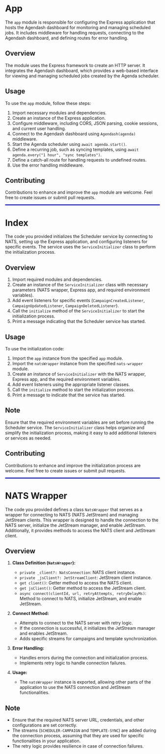 # App

The `app` module is responsible for configuring the Express application that hosts the Agendash dashboard for monitoring and managing scheduled jobs. It includes middleware for handling requests, connecting to the Agendash dashboard, and defining routes for error handling.

## Overview

The module uses the Express framework to create an HTTP server. It integrates the Agendash dashboard, which provides a web-based interface for viewing and managing scheduled jobs created by the Agenda scheduler.

## Usage

To use the `app` module, follow these steps:

1. Import necessary modules and dependencies.
2. Create an instance of the Express application.
3. Configure middleware, including CORS, JSON parsing, cookie sessions, and current user handling.
4. Connect to the Agendash dashboard using `Agendash(agenda)` middleware.
5. Start the Agenda scheduler using `await agenda.start()`.
6. Define a recurring job, such as syncing templates, using `await agenda.every("1 hour", "sync templates")`.
7. Define a catch-all route for handling requests to undefined routes.
8. Use the error handling middleware.

## Contributing

Contributions to enhance and improve the `app` module are welcome. Feel free to create issues or submit pull requests.


<hr style="border: 0.05px solid blue;">

# Index

The code you provided initializes the Scheduler service by connecting to NATS, setting up the Express application, and configuring listeners for specific events. The service uses the `ServiceInitializer` class to perform the initialization process.

## Overview

1. Import required modules and dependencies.
2. Create an instance of the `ServiceInitializer` class with necessary parameters (NATS wrapper, Express app, and required environment variables).
3. Add event listeners for specific events (`CampaignCreatedListener`, `CampaignUpdatedListener`, `CampaignDeletedListener`).
4. Call the `initialize` method of the `ServiceInitializer` to start the initialization process.
5. Print a message indicating that the Scheduler service has started.

## Usage

To use the initialization code:

1. Import the `app` instance from the specified `app` module.
2. Import the `natsWrapper` instance from the specified `nats-wrapper` module.
3. Create an instance of `ServiceInitializer` with the NATS wrapper, Express app, and the required environment variables.
4. Add event listeners using the appropriate listener classes.
5. Call the `initialize` method to start the initialization process.
6. Print a message to indicate that the service has started.

## Note

Ensure that the required environment variables are set before running the Scheduler service. The `ServiceInitializer` class helps organize and simplify the initialization process, making it easy to add additional listeners or services as needed.

## Contributing

Contributions to enhance and improve the initialization process are welcome. Feel free to create issues or submit pull requests.

<hr style="border: 0.05px solid blue;">

# NATS Wrapper 

The code you provided defines a class `NatsWrapper` that serves as a wrapper for connecting to NATS (NATS JetStream) and managing JetStream clients. This wrapper is designed to handle the connection to the NATS server, initialize the JetStream manager, and enable JetStream. Additionally, it provides methods to access the NATS client and JetStream client.

## Overview

1. **Class Definition (`NatsWrapper`):**
   - `private _client?: NatsConnection`: NATS client instance.
   - `private _jsClient?: JetStreamClient`: JetStream client instance.
   - `get client()`: Getter method to access the NATS client.
   - `get jsClient()`: Getter method to access the JetStream client.
   - `async connect(clientId, url, retryAttempts, retryDelayMs)`: Method to connect to NATS, initialize JetStream, and enable JetStream.

2. **Connect Method:**
   - Attempts to connect to the NATS server with retry logic.
   - If the connection is successful, it initializes the JetStream manager and enables JetStream.
   - Adds specific streams for campaigns and template synchronization.

3. **Error Handling:**
   - Handles errors during the connection and initialization process.
   - Implements retry logic to handle connection failures.

4. **Usage:**
   - The `natsWrapper` instance is exported, allowing other parts of the application to use the NATS connection and JetStream functionalities.

## Note

- Ensure that the required NATS server URL, credentials, and other configurations are set correctly.
- The streams (`SCHEDULER-CAMPAIGN` and `TEMPLATE-SYNC`) are added during the connection process, assuming that they are used for specific functionalities in your application.
- The retry logic provides resilience in case of connection failures.

